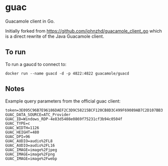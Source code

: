 # guac

Guacamole client in Go.

Initially forked from https://github.com/johnzhd/guacamole_client_go which is a direct rewrite of the Java Guacamole client.

## To run

To run a gaucd to connect to:

```shell script
docker run --name guacd -d -p 4822:4822 guacamole/guacd
```

## Notes

Example query parameters from the official guac client:

```
token=3E095C96B7E96186DAEF2C3D9C58215BCF120CB8D3C499F69089AB7C2D107BB3
GUAC_DATA_SOURCE=ATC_Provider
GUAC_ID=Windows_RDP-4e83d5408e0869f75231cf3b94c0504f
GUAC_TYPE=c
GUAC_WIDTH=1126
GUAC_HEIGHT=480
GUAC_DPI=96
GUAC_AUDIO=audio%2FL8
GUAC_AUDIO=audio%2FL16
GUAC_IMAGE=image%2Fjpeg
GUAC_IMAGE=image%2Fpng
GUAC_IMAGE=image%2Fwebp
```
